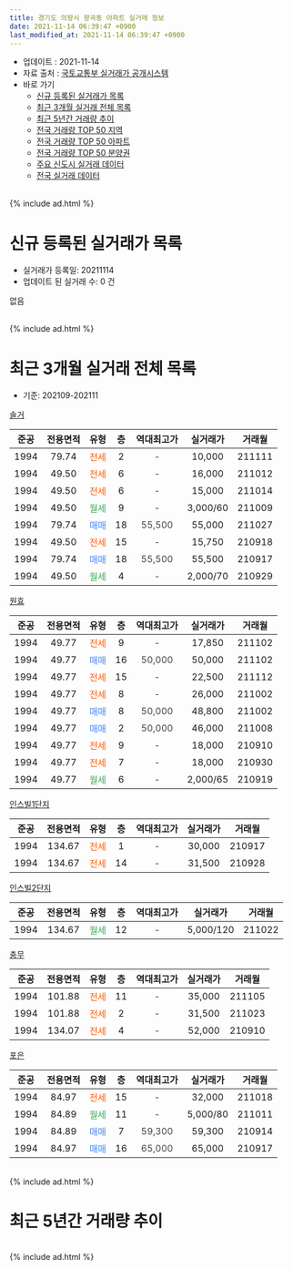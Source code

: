 ```yaml
---
title: 경기도 의왕시 왕곡동 아파트 실거래 정보
date: 2021-11-14 06:39:47 +0900
last_modified_at: 2021-11-14 06:39:47 +0900
---
```


* 업데이트 : 2021-11-14
* 자료 출처 : [국토교통부 실거래가 공개시스템](http://rt.molit.go.kr)
* 바로 가기
    * [신규 등록된 실거래가 목록](#신규-등록된-실거래가-목록)
    * [최근 3개월 실거래 전체 목록](#최근-3개월-실거래-전체-목록)
    * [최근 5년간 거래량 추이](#최근-5년간-거래량-추이)
    * [전국 거래량 TOP 50 지역](https://inasie.github.io/apt-trade-info/최근-3개월-전국에서-가장-거래가-많이-발생한-지역)
    * [전국 거래량 TOP 50 아파트](https://inasie.github.io/apt-trade-info/최근-3개월-전국에서-가장-거래가-많이-발생한-아파트)
    * [전국 거래량 TOP 50 분양권](https://inasie.github.io/apt-trade-info/최근-3개월-전국에서-가장-거래가-많이-발생한-분양권)
    * [주요 신도시 실거래 데이터](https://inasie.github.io/apt-trade-info/주요-신도시)
    * [전국 실거래 데이터](https://inasie.github.io/apt-trade-info/전국)
<br>
{% include ad.html %}
<br>

# 신규 등록된 실거래가 목록
* 실거래가 등록일: 20211114
* 업데이트 된 실거래 수: 0 건

없음

<br>
{% include ad.html %}
<br>

# 최근 3개월 실거래 전체 목록
* 기준: 202109-202111


[솔거](https://search.naver.com/search.naver?query=%EA%B2%BD%EA%B8%B0%EB%8F%84+%EC%9D%98%EC%99%95%EC%8B%9C+%EC%99%95%EA%B3%A1%EB%8F%99+%EC%86%94%EA%B1%B0)

|준공|전용면적|유형|층|역대최고가|실거래가|거래월|
|:---:|:---:|:---:|:---:|:---:|:---:|:---:|
|1994|79.74|<span style="color:#ff5a00">전세</span>|2|<span style="color:#444444">-</span>|10,000|211111|
|1994|49.50|<span style="color:#ff5a00">전세</span>|6|<span style="color:#444444">-</span>|16,000|211012|
|1994|49.50|<span style="color:#ff5a00">전세</span>|6|<span style="color:#444444">-</span>|15,000|211014|
|1994|49.50|<span style="color:#34a853">월세</span>|9|<span style="color:#444444">-</span>|3,000/60|211009|
|1994|79.74|<span style="color:#4285f3">매매</span>|18|<span style="color:#444444">55,500</span>|55,000|211027|
|1994|49.50|<span style="color:#ff5a00">전세</span>|15|<span style="color:#444444">-</span>|15,750|210918|
|1994|79.74|<span style="color:#4285f3">매매</span>|18|<span style="color:#444444">55,500</span>|55,500|210917|
|1994|49.50|<span style="color:#34a853">월세</span>|4|<span style="color:#444444">-</span>|2,000/70|210929|

[원효](https://search.naver.com/search.naver?query=%EA%B2%BD%EA%B8%B0%EB%8F%84+%EC%9D%98%EC%99%95%EC%8B%9C+%EC%99%95%EA%B3%A1%EB%8F%99+%EC%9B%90%ED%9A%A8)

|준공|전용면적|유형|층|역대최고가|실거래가|거래월|
|:---:|:---:|:---:|:---:|:---:|:---:|:---:|
|1994|49.77|<span style="color:#ff5a00">전세</span>|9|<span style="color:#444444">-</span>|17,850|211102|
|1994|49.77|<span style="color:#4285f3">매매</span>|16|<span style="color:#444444">50,000</span>|50,000|211102|
|1994|49.77|<span style="color:#ff5a00">전세</span>|15|<span style="color:#444444">-</span>|22,500|211112|
|1994|49.77|<span style="color:#ff5a00">전세</span>|8|<span style="color:#444444">-</span>|26,000|211002|
|1994|49.77|<span style="color:#4285f3">매매</span>|8|<span style="color:#444444">50,000</span>|48,800|211002|
|1994|49.77|<span style="color:#4285f3">매매</span>|2|<span style="color:#444444">50,000</span>|46,000|211008|
|1994|49.77|<span style="color:#ff5a00">전세</span>|9|<span style="color:#444444">-</span>|18,000|210910|
|1994|49.77|<span style="color:#ff5a00">전세</span>|7|<span style="color:#444444">-</span>|18,000|210930|
|1994|49.77|<span style="color:#34a853">월세</span>|6|<span style="color:#444444">-</span>|2,000/65|210919|

[인스빌1단지](https://search.naver.com/search.naver?query=%EA%B2%BD%EA%B8%B0%EB%8F%84+%EC%9D%98%EC%99%95%EC%8B%9C+%EC%99%95%EA%B3%A1%EB%8F%99+%EC%9D%B8%EC%8A%A4%EB%B9%8C1%EB%8B%A8%EC%A7%80)

|준공|전용면적|유형|층|역대최고가|실거래가|거래월|
|:---:|:---:|:---:|:---:|:---:|:---:|:---:|
|1994|134.67|<span style="color:#ff5a00">전세</span>|1|<span style="color:#444444">-</span>|30,000|210917|
|1994|134.67|<span style="color:#ff5a00">전세</span>|14|<span style="color:#444444">-</span>|31,500|210928|

[인스빌2단지](https://search.naver.com/search.naver?query=%EA%B2%BD%EA%B8%B0%EB%8F%84+%EC%9D%98%EC%99%95%EC%8B%9C+%EC%99%95%EA%B3%A1%EB%8F%99+%EC%9D%B8%EC%8A%A4%EB%B9%8C2%EB%8B%A8%EC%A7%80)

|준공|전용면적|유형|층|역대최고가|실거래가|거래월|
|:---:|:---:|:---:|:---:|:---:|:---:|:---:|
|1994|134.67|<span style="color:#34a853">월세</span>|12|<span style="color:#444444">-</span>|5,000/120|211022|

[충무](https://search.naver.com/search.naver?query=%EA%B2%BD%EA%B8%B0%EB%8F%84+%EC%9D%98%EC%99%95%EC%8B%9C+%EC%99%95%EA%B3%A1%EB%8F%99+%EC%B6%A9%EB%AC%B4)

|준공|전용면적|유형|층|역대최고가|실거래가|거래월|
|:---:|:---:|:---:|:---:|:---:|:---:|:---:|
|1994|101.88|<span style="color:#ff5a00">전세</span>|11|<span style="color:#444444">-</span>|35,000|211105|
|1994|101.88|<span style="color:#ff5a00">전세</span>|2|<span style="color:#444444">-</span>|31,500|211023|
|1994|134.07|<span style="color:#ff5a00">전세</span>|4|<span style="color:#444444">-</span>|52,000|210910|

[포은](https://search.naver.com/search.naver?query=%EA%B2%BD%EA%B8%B0%EB%8F%84+%EC%9D%98%EC%99%95%EC%8B%9C+%EC%99%95%EA%B3%A1%EB%8F%99+%ED%8F%AC%EC%9D%80)

|준공|전용면적|유형|층|역대최고가|실거래가|거래월|
|:---:|:---:|:---:|:---:|:---:|:---:|:---:|
|1994|84.97|<span style="color:#ff5a00">전세</span>|15|<span style="color:#444444">-</span>|32,000|211018|
|1994|84.89|<span style="color:#34a853">월세</span>|11|<span style="color:#444444">-</span>|5,000/80|211011|
|1994|84.89|<span style="color:#4285f3">매매</span>|7|<span style="color:#444444">59,300</span>|59,300|210914|
|1994|84.97|<span style="color:#4285f3">매매</span>|16|<span style="color:#444444">65,000</span>|65,000|210917|


<br>
{% include ad.html %}
<br>

# 최근 5년간 거래량 추이


<div style="width:100%;">
    <canvas id="deal_progress" height="200"></canvas>
</div>

<script>
new Chart(document.getElementById("deal_progress"), {
    type: 'line',
    data: {
        labels: ['201611','201612','201701','201702','201703','201704','201705','201706','201707','201708','201709','201710','201711','201712','201801','201802','201803','201804','201805','201806','201807','201808','201809','201810','201811','201812','201901','201902','201903','201904','201905','201906','201907','201908','201909','201910','201911','201912','202001','202002','202003','202004','202005','202006','202007','202008','202009','202010','202011','202012','202101','202102','202103','202104','202105','202106','202107','202108','202109','202110','202111'],
        datasets: [{
            label: '매매',
            pointRadius: 1,
            data: [10, 9, 7, 11, 14, 11, 7, 14, 11, 12, 7, 13, 3, 6, 9, 7, 16, 11, 3, 2, 4, 24, 18, 12, 7, 4, 2, 2, 3, 2, 2, 7, 9, 10, 8, 14, 13, 23, 28, 47, 12, 5, 8, 9, 20, 10, 7, 8, 10, 19, 14, 10, 10, 22, 10, 0, 12, 4, 3, 3, 1],
            borderColor: "rgba(255, 201, 14, 1)",
            backgroundColor: "rgba(255, 201, 14, 0.5)",
            fill: false,
            lineTension: 0
        },{
            label: '전월세',
            pointRadius: 1,
            data: [10, 6, 12, 13, 11, 8, 15, 13, 11, 6, 12, 11, 6, 9, 8, 10, 16, 13, 7, 8, 5, 10, 8, 9, 5, 6, 13, 8, 10, 6, 11, 10, 11, 15, 9, 9, 15, 8, 12, 19, 15, 9, 7, 9, 8, 4, 10, 10, 10, 7, 11, 14, 20, 28, 18, 14, 17, 15, 8, 8, 4],
            borderColor: "rgba(0, 141, 185, 1)",
            backgroundColor: "rgba(0, 141, 185, 0.5)",
            fill: false,
            lineTension: 0
        }
        ]
    },
    options: {
        responsive: true,
        title: {
            display: false
        },
        tooltips: {
            mode: 'index',
            intersect: false
        },
        hover: {
            mode: 'nearest',
            intersect: true
        },
        scales: {
            xAxes: [{
                display: true,
                scaleLabel: {
                    display: true,
                    labelString: '년/월'
                }
            }],
            yAxes: [{
                display: true,
                ticks: {
                    suggestedMin: 0,
                },
                scaleLabel: {
                    display: true,
                    labelString: '실거래 수'
                }
            }]
        }
    }
});

</script>


<br>
{% include ad.html %}
<br>

